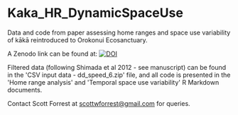 # Kaka_HR_DynamicSpaceUse
Data and code from paper assessing home ranges and space use variability of kākā reintroduced to Orokonui Ecosanctuary.

A Zenodo link can be found at: [![DOI](https://zenodo.org/badge/565699827.svg)](https://zenodo.org/badge/latestdoi/565699827)

Filtered data (following Shimada et al 2012 - see manuscript) can be found in the 'CSV input data - dd_speed_6.zip' file, and all code is presented in the 'Home range analysis' and 'Temporal space use variability' R Markdown documents.

Contact Scott Forrest at scottwforrest@gmail.com for queries.
